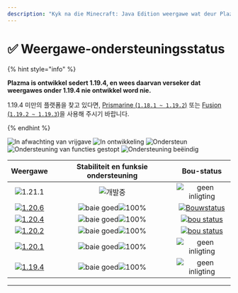 ```yaml
---
description: "Kyk na die Minecraft: Java Edition weergawe wat deur Plazma ondersteun word."
---
```


# ✅ Weergawe-ondersteuningsstatus

{% hint style="info" %}

**Plazma is ontwikkel sedert 1.19.4, en wees daarvan verseker dat weergawes onder 1.19.4 nie ontwikkel word nie.**

1.19.4 미만의 플랫폼을 찾고 있다면, [Prismarine (`1.18.1 ~ 1.19.2`)](https://github.com/PrismarineTeam/Prismarine) 또는 [Fusion (`1.19.2 ~ 1.19.3`)](https://github.com/RuinedTechnologyUnify/Fusion)을 사용해 주시기 바랍니다.

{% endhint %}

[wtr]: https://badge.plazmamc.org/0/Afrikaanse%20afwagting
[idv]: <https://badge.plazmamc.org/1/In ontwikkeling>
[atv]: https://badge.plazmamc.org/2/Ondersteun
[fse]: <https://badge.plazmamc.org/6/Ondersteuning van functies gestopt>
[eol]: <https://badge.plazmamc.org/4/Ondersteuning beëindig>
[ukn]: https://badge.plazmamc.org/0/geen%20inligting
[vgd]: https://badge.plazmamc.org/1/baie%20goed
[mid]: https://badge.plazmamc.org/6/Gemiddeld
[100]: https://badge.plazmamc.org/percent/100

![In afwachting van vrijgave][wtr] ![In ontwikkeling][idv] ![Ondersteun][atv] ![Ondersteuning van functies gestopt][fse] ![Ondersteuning beëindig][eol]

|                                      Weergawe                                     | Stabiliteit en funksie ondersteuning |                                              Bou-status                                             |
| :-------------------------------------------------------------------------------: | :----------------------------------: | :-------------------------------------------------------------------------------------------------: |
|                    ![1.21.1](https://badge.plazmamc.org/0/1.21)                   |              ![개발중][idv]             |                                        ![geen inligting][ukn]                                       |
| [![1.20.6](https://badge.plazmamc.org/2/1.20.6)](https://git.plazmamc.org/1.20.6) |     ![baie goed][vgd]![100%][100]    | [![Bouwstatus](https://build.plazmamc.org/1.20.6)](https://build.plazmamc.org/1.20.6?redirect=true) |
| [![1.20.4](https://badge.plazmamc.org/6/1.20.4)](https://git.plazmamc.org/1.20.4) |     ![baie goed][vgd]![100%][100]    | [![bou status](https://build.plazmamc.org/1.20.4)](https://build.plazmamc.org/1.20.4?redirect=true) |
| [![1.20.2](https://badge.plazmamc.org/4/1.20.2)](https://git.plazmamc.org/1.20.2) |     ![baie goed][vgd]![100%][100]    | [![bou status](https://build.plazmamc.org/1.20.2)](https://build.plazmamc.org/1.20.2?redirect=true) |
| [![1.20.1](https://badge.plazmamc.org/4/1.20.1)](https://git.plazmamc.org/1.20.1) |     ![baie goed][vgd]![100%][100]    |                                        ![geen inligting][ukn]                                       |
| [![1.19.4](https://badge.plazmamc.org/4/1.19.4)](https://git.plazmamc.org/1.19.4) |     ![baie goed][vgd]![100%][100]    |                                        ![geen inligting][ukn]                                       |

***
